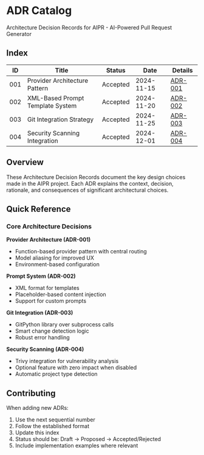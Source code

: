# ADR Catalog

Architecture Decision Records for AIPR - AI-Powered Pull Request Generator

## Index

| ID  | Title                               | Status   | Date       | Details |
| --- | ----------------------------------- | -------- | ---------- | ------- |
| 001 | Provider Architecture Pattern       | Accepted | 2024-11-15 | [ADR-001](001-provider-architecture.md) |
| 002 | XML-Based Prompt Template System    | Accepted | 2024-11-20 | [ADR-002](002-xml-prompt-templates.md) |
| 003 | Git Integration Strategy            | Accepted | 2024-11-25 | [ADR-003](003-git-integration-strategy.md) |
| 004 | Security Scanning Integration       | Accepted | 2024-12-01 | [ADR-004](004-security-scanning-integration.md) |

## Overview

These Architecture Decision Records document the key design choices made in the AIPR project. Each ADR explains the context, decision, rationale, and consequences of significant architectural choices.

## Quick Reference

### Core Architecture Decisions

**Provider Architecture (ADR-001)**
- Function-based provider pattern with central routing
- Model aliasing for improved UX
- Environment-based configuration

**Prompt System (ADR-002)**
- XML format for templates
- Placeholder-based content injection
- Support for custom prompts

**Git Integration (ADR-003)**
- GitPython library over subprocess calls
- Smart change detection logic
- Robust error handling

**Security Scanning (ADR-004)**
- Trivy integration for vulnerability analysis
- Optional feature with zero impact when disabled
- Automatic project type detection

## Contributing

When adding new ADRs:
1. Use the next sequential number
2. Follow the established format
3. Update this index
4. Status should be: Draft → Proposed → Accepted/Rejected
5. Include implementation examples where relevant
